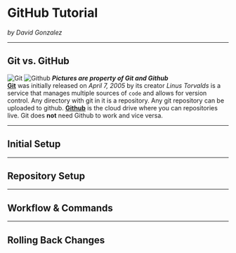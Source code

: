 # GitHub Tutorial

_by David Gonzalez_

---
## Git vs. GitHub
![Git](https://upload.wikimedia.org/wikipedia/commons/thumb/e/e0/Git-logo.svg/1024px-Git-logo.svg.png) 
![Github](https://c1.staticflickr.com/6/5622/22160892602_e5474a698d.jpg)
_**Pictures are property of Git and Github**_  
[**Git**](https://git-scm.com/) was initially released on _April 7, 2005_ by its creator _Linus Torvalds_ is a service that manages multiple sources of `code` and allows for version control. Any directory with git in it is a repository. Any git repository can be uploaded to github. [**Github**](https://github.com) is the cloud drive where you can repositories live. Git does **not** need Github to work and vice versa.



---
## Initial Setup



---
## Repository Setup



---
## Workflow & Commands



---
## Rolling Back Changes